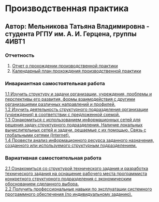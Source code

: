 # Производственная практика  
##  Автор: Мельникова Татьяна Владимировна - студента РГПУ им. А. И. Герцена, группы 4ИВТ1
### Отчетность
1. [Отчет о прохождении производственной практики]()
2. [Календарный план прохождения производственной практики]()
### Инвариантная самостоятельная работа    
[1.1 Изучить структуру и задачи организации, учреждения, проблемы и перспективы его развития, формы взаимодействия с другими организациями различных направлений и профилей.](https://github.com/tannia6849/practice_sem7/blob/main/%D0%9F%D1%80%D0%B0%D0%BA%D1%82%D0%B8%D0%BA%D0%B0%2C%20%D0%98%D0%A1%D0%A01.1%2C%20%D0%9C%D0%B5%D0%BB%D1%8C%D0%BD%D0%B8%D0%BA%D0%BE%D0%B2%D0%B0%20%D0%A2%D0%92.pdf)   
[1.2 Изучить деятельность структурного подразделения организации (учреждения) в соответствии с предложенной схемой.](https://github.com/tannia6849/practice_sem7/blob/main/%D0%9F%D1%80%D0%B0%D0%BA%D1%82%D0%B8%D0%BA%D0%B0%2C%20%D0%98%D0%A1%D0%A01.2%2C%20%D0%9C%D0%B5%D0%BB%D1%8C%D0%BD%D0%B8%D0%BA%D0%BE%D0%B2%D0%B0%20%D0%A2%D0%92.pdf)    
[1.3 Ознакомиться с использованием информационных сетей для решения задач структурного подразделения. Наличие локальных вычислительных сетей и задачи, решаемые с их помощью. Связь с глобальными сетями (Internet).](https://github.com/tannia6849/practice_sem7/blob/main/%D0%9F%D1%80%D0%B0%D0%BA%D1%82%D0%B8%D0%BA%D0%B0%2C%20%D0%98%D0%A1%D0%A01.3%2C%20%D0%9C%D0%B5%D0%BB%D1%8C%D0%BD%D0%B8%D0%BA%D0%BE%D0%B2%D0%B0%20%D0%A2%D0%92.pdf)   
[1.4 Провести анализ информационного ресурса заданного назначения, созданного или используемого структурным подразделением.](https://github.com/tannia6849/practice_sem7/blob/main/%D0%9F%D1%80%D0%B0%D0%BA%D1%82%D0%B8%D0%BA%D0%B0%2C%20%D0%98%D0%A1%D0%A01.4%2C%20%D0%9C%D0%B5%D0%BB%D1%8C%D0%BD%D0%B8%D0%BA%D0%BE%D0%B2%D0%B0%20%D0%A2%D0%92.pdf)   
### Вариативная самостоятельная работа  
[2.1 Ознакомиться со структурой технического задания и разработка технического задания на оснащение рабочего места программиста конкретного структурного подразделения с экономическим обоснованием сделанного выбора.](https://github.com/tannia6849/practice_sem7/blob/main/%D0%9F%D1%80%D0%B0%D0%BA%D1%82%D0%B8%D0%BA%D0%B0%2C%20%D0%92%D0%A1%D0%A02.1%2C%20%D0%9C%D0%B5%D0%BB%D1%8C%D0%BD%D0%B8%D0%BA%D0%BE%D0%B2%D0%B0%20%D0%A2%D0%92.pdf)   
[2.2 Получить профессиональные навыки по эксплуатации системного программного обеспечения (по индивидуальному заданию).](https://github.com/tannia6849/practice_sem7/blob/main/%D0%9F%D1%80%D0%B0%D0%BA%D1%82%D0%B8%D0%BA%D0%B0%2C%20%D0%92%D0%A1%D0%A02.2%2C%20%D0%9C%D0%B5%D0%BB%D1%8C%D0%BD%D0%B8%D0%BA%D0%BE%D0%B2%D0%B0%20%D0%A2%D0%92.pdf)
